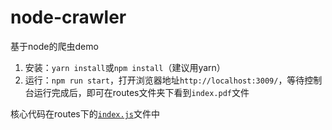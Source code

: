 # node-crawler

基于node的爬虫demo

1. 安装：`yarn install`或`npm install`（建议用yarn）
2. 运行：`npm run start`，打开浏览器地址`http://localhost:3009/`，等待控制台运行完成后，即可在routes文件夹下看到`index.pdf`文件


核心代码在routes下的[`index.js`](https://github.com/youzouzou/node-crawler/blob/main/routes/index.js)文件中
